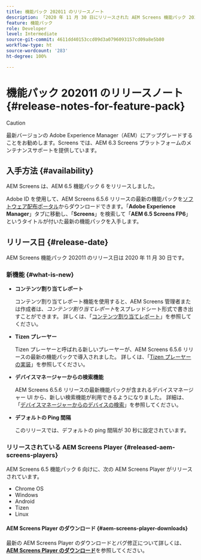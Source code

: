 ```yaml
---
title: 機能パック 202011 のリリースノート
description: 「2020 年 11 月 30 日にリリースされた AEM Screens 機能パック 202011 について説明します。」
feature: 機能パック
role: Developer
level: Intermediate
source-git-commit: 4611dd40153ccd09d3a0796093157cd09a8e5b80
workflow-type: ht
source-wordcount: '283'
ht-degree: 100%

---
```



# 機能パック 202011 のリリースノート {#release-notes-for-feature-pack}

>[!CAUTION]
>最新バージョンの Adobe Experience Manager（AEM）にアップグレードすることをお勧めします。Screens では、AEM 6.3 Screens プラットフォームのメンテナンスサポートを提供しています。

## 入手方法 {#availability}

AEM Screens は、AEM 6.5 機能パック 6 をリリースしました。

Adobe ID を使用して、AEM Screens 6.5.6 リリースの最新の機能パックを[ソフトウェア配布ポータル](https://experience.adobe.com/#/downloads/content/software-distribution/en/aem.html)からダウンロードできます。「**Adobe Experience Manager**」タブに移動し、「**Screens**」を検索して「**AEM 6.5 Screens FP6**」というタイトルが付いた最新の機能パックを入手します。

## リリース日 {#release-date}

AEM Screens 機能パック 202011 のリリース日は 2020 年 11 月 30 日です。

### 新機能 {#what-is-new}

* **コンテンツ割り当てレポート**

   コンテンツ割り当てレポート機能を使用すると、AEM Screens 管理者または作成者は、*コンテンツ割り当てレポート*をスプレッドシート形式で書き出すことができます。
詳しくは、「[コンテンツ割り当てレポート](/help/user-guide/content-assignment-report.md)」を参照してください。


* **Tizen プレーヤー**

   Tizen プレーヤーと呼ばれる新しいプレーヤーが、AEM Screens 6.5.6 リリースの最新の機能パックで導入されました。
詳しくは、「[Tizen プレーヤーの実装](/help/user-guide/tizen-player.md)」を参照してください。

* **デバイスマネージャーからの検索機能**

   AEM Screens 6.5.6 リリースの最新機能パックが含まれるデバイスマネージャー UI から、新しい検索機能が利用できるようになりました。
詳細は、「[デバイスマネージャーからのデバイスの検索](/help/user-guide/device-registration.md#search-device)」を参照してください。

* **デフォルトの Ping 間隔**

   このリリースでは、デフォルトの ping 間隔が 30 秒に設定されています。

### リリースされている AEM Screens Player {#released-aem-screens-players}

AEM Screens 6.5 機能パック 6 向けに、次の AEM Screens Player がリリースされています。

* Chrome OS
* Windows
* Android
* Tizen
* Linux

#### AEM Screens Player のダウンロード {#aem-screens-player-downloads}

最新の AEM Screens Player のダウンロードとバグ修正について詳しくは、**[AEM Screens Player のダウンロード](https://download.macromedia.com/screens/index.html)**&#x200B;を参照してください。
